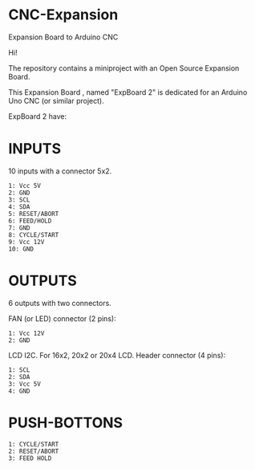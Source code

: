 # CNC-Expansion 
Expansion Board to Arduino CNC

Hi!

The repository contains a miniproject with an Open Source Expansion Board.

This Expansion Board , named "ExpBoard 2" is dedicated for an Arduino Uno CNC (or similar project).

ExpBoard 2 have:

  # INPUTS
  10 inputs with a connector 5x2.
  
    1: Vcc 5V
    2: GND  
    3: SCL
    4: SDA
    5: RESET/ABORT
    6: FEED/HOLD
    7: GND
    8: CYCLE/START
    9: Vcc 12V
    10: GND
  # OUTPUTS
  6 outputs with two connectors.  
  
   FAN (or LED) connector (2 pins):
   
    1: Vcc 12V
    2: GND
    
   LCD I2C. For 16x2, 20x2 or 20x4 LCD. Header connector (4 pins):

    1: SCL
    2: SDA
    3: Vcc 5V
    4: GND
   # PUSH-BOTTONS 
    
    1: CYCLE/START
    2: RESET/ABORT
    3: FEED HOLD
		

		

    


